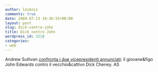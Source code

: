 ```yaml
---
author: leibniz
comments: true
date: 2004-07-13 19:36:53+00:00
layout: post
slug: dick-contro-john
title: Dick contro John
wordpress_id: 3218
categories:
- web
---
```


Andrew Sullivan [confronta i due vicepresidenti annunciati](http://www.andrewsullivan.com/print.php?artnum=20040709): il giovane&figo John Edwards contro il vecchio&cattivo Dick Cheney.
AS
